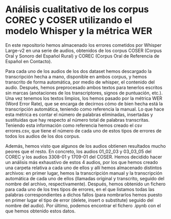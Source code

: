 # Análisis cualitativo de los corpus COREC y COSER utilizando el modelo Whisper y la métrica WER

En este repositorio hemos almacenado los errores cometidos por Whisper Large-v2 en una serie de audios, obtenidos de los corpus COSER (Corpus Oral y Sonoro del Español Rural) y COREC (Corpus Oral de Referencia de Español en Contacto). 

Para cada uno de los audios de los dos dataset hemos descargado la transcripción hecha a mano, disponible en ambos corpus, y hemos transcrito de forma automática, por medio de whisper, el contenido del audio. Después, hemos preprocesado ambos textos para tenerlos escritos sin marcas (anotaciones de los transcriptores, signos de puntuación, etc.). Una vez tenemos los textos limpios, los hemos pasado por la métrica WER (Word Error Rate), que se encarga de decirnos cómo de bien hecha está la transcripción automática, teniendo como referencia la manual. Lo que hace esta métrica es contar el número de palabras eliminadas, insertadas y sustituidas que hay respecto al número total de palabras transcritas. Teniendo esta información como referencia hemos creado el csv errores.csv, que tiene el número de cada uno de estos tipos de errores de todos los audios de los dos corpus. 

Además, hemos visto que algunos de los audios obtienen resultados mucho peores que el resto. En concreto, los audios 01_02_03 y 03_03_05 del COREC y los audios 3308-01 y 1709-01 del COSER. Hemos decidido hacer un análisis más exhaustivo de estos 4 audios, por los que hemos creado una carpeta relativa a cada uno de ellos y allí hemos almacenado distintos archivos: en primer lugar, hemos la transcripción manual y la transcripción automática de cada uno de ellos (llamadas original y transcrito, seguido del nombre del archivo, respectivamente). Después, hemos obtenido un fichero para cada uno de los tres tipos de errores, en el que listamos todas las palabras correspondientes a dichos fallos (para nombrarlos hemos puesto en primer lugar el tipo de error (delete, insert o substitute) seguido del nombre del audio). Por último, podemos encontrar el fichero .ipynb con el que hemos obtenido estos datos.
